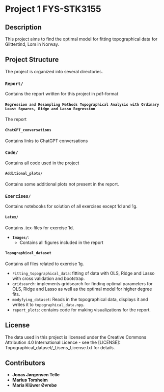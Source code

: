 # Project 1 FYS-STK3155

## Description
This project aims to find the optimal model for fitting topographical data for Glittertind, Lom in Norway.

## Project Structure
The project is organized into several directories.

### `Report/`
Contains the report written for this project in pdf-format

#### `Regression and Resampling Methods Topographical Analysis with Ordinary Least Squares, Ridge and Lasso Regression`
The report

#### `ChatGPT_conversations`
Contains links to ChatGPT conversations

### `Code/`
Contains all code used in the project

#### `Additional_plots/`
Contains some additional plots not present in the report.

### `Exercises/`
Contains notebooks for solution of all exercises except 1d and 1g.

#### `Latex/`
Contains .tex-files for exercise 1d.

- **`Images/`**:
  - Contains all figures included in the report
 
#### `Topographical_dataset`

Contains all files related to exercise 1g. 
- `Fitting_topographical_data`: fitting of data with OLS, Ridge and Lasso with cross validation and bootstrap.
- `gridsearch`: implements gridsearch for finding optimal parameters for OLS, Ridge and Lasso as well as the optimal model for higher degree fits.
- `modyfying_dataset`: Reads in the topographical data, displays it and writes it to `topographical_data.npy`.
- `report_plots`: contains code for making visualizations for the report.

## License

The data used in this project is licensed under the Creative Commons Attribution 4.0 International Licence - see the [LICENSE]: Topographical_dataset/_Lisens_License.txt for details.

## Contributors
- **Jonas Jørgensen Telle**
- **Marius Torsheim**
- **Maria Klüwer Øvrebø**
